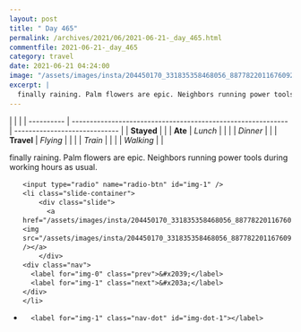 ```yaml
---
layout: post
title: " Day 465"
permalink: /archives/2021/06/2021-06-21-_day_465.html
commentfile: 2021-06-21-_day_465
category: travel
date: 2021-06-21 04:24:00
image: "/assets/images/insta/204450170_331835358468056_8877822011676092630_n_17875472954358164.jpg"
excerpt: |
  finally raining. Palm flowers are epic. Neighbors running power tools during working hours as usual.
---
```


|            |                                                              |
| ---------- | ------------------------------------------------------------ | ----------------------------- |
| **Stayed** |  |
| **Ate**    | _Lunch_                                                      |          |
|            | _Dinner_                                                     |          |
| **Travel** | _Flying_                                                     |          |
|            | _Train_                                                      |          |
|            | _Walking_                                                    |          |


finally raining. Palm flowers are epic. Neighbors running power tools during working hours as usual.


<ul class="slides">

    <input type="radio" name="radio-btn" id="img-1" />
    <li class="slide-container">
        <div class="slide">
          <a href="/assets/images/insta/204450170_331835358468056_8877822011676092630_n_17875472954358164.jpg"><img src="/assets/images/insta/204450170_331835358468056_8877822011676092630_n_17875472954358164.jpg" /></a>
        </div>
    <div class="nav">
      <label for="img-0" class="prev">&#x2039;</label>
      <label for="img-1" class="next">&#x203a;</label>
    </div>
    </li>
			
<li class="nav-dots">

      <label for="img-1" class="nav-dot" id="img-dot-1"></label>

</li>
</ul>        
             

		
